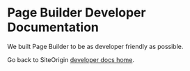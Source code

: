 # Page Builder Developer Documentation

We built Page Builder to be as developer friendly as possible.

Go back to SiteOrigin [developer docs home](../index.md).
